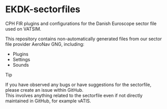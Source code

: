 # EKDK-sectorfiles
CPH FIR plugins and configurations for the Danish Euroscope sector file used on VATSIM.

This repository contains non-automatically generated files from our sector file provider AeroNav GNG, including:
- Plugins
- Settings
- Sounds

> [!TIP]
>If you have observed any bugs or have suggestions for the sectorfile, please create an issue within GitHub.\
>This involves anything related to the sectorfile even if not directly maintained in GitHub, for example vATIS.
